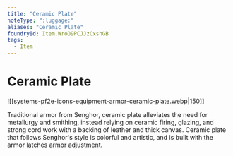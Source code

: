 ```yaml
---
title: "Ceramic Plate"
noteType: ":luggage:"
aliases: "Ceramic Plate"
foundryId: Item.WroO9PCJJzCxshGB
tags:
  - Item
---
```


# Ceramic Plate
![[systems-pf2e-icons-equipment-armor-ceramic-plate.webp|150]]

Traditional armor from Senghor, ceramic plate alleviates the need for metallurgy and smithing, instead relying on ceramic firing, glazing, and strong cord work with a backing of leather and thick canvas. Ceramic plate that follows Senghor's style is colorful and artistic, and is built with the armor latches armor adjustment.
